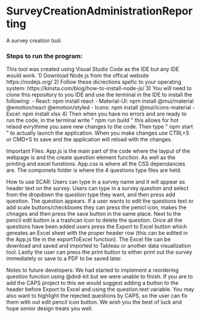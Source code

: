 # SurveyCreationAdministrationReporting
A survey creation tool. 

<h3>Steps to run the program:</h3>
<p>This tool was created using Visual Studio Code as the IDE but any IDE would work.
1) Download Node.js from the offical website https://nodejs.org/
2) Follow these dicrections spefic to your operating system: https://kinsta.com/blog/how-to-install-node-js/
3) You will need to clone this repository to you IDE and use the terminal in the IDE to install the following:
- React: npm install react
- Material-UI: npm install @mui/material @emotion/react @emotion/styled
- Icons: npm install @mui/icons-material
- Excel: npm install xlsx
4) Then when you have no errors and are ready to run the code, in the terminal write " npm run build " this allows for hot relaod evrythime you save new changes to the code. Then type " npm start " to actually launch the application. When you make changes use CTRL+S or CMD+S to save and the application will reload with the changes. 
</p>
Important Files: 
App.js is the main part of the code where the layput of the webpage is and the create question element function. As well as the printing and excel funstions. 
App.css is where all the CSS dependancies are.
The componets folder is where the 4 questions type files are held. 

How to use SCAR:
Users can type in a survey name and it will appear as header text on the survey. 
Users can type in a survey question and select from the dropdown the question type they want, and then press add question. 
The question appears. If a user wants to edit the questions text or add scale buttons/checkboxes they can press the penicl icon, makes the chnages and then press the save button in the same place. 
Next to the pencil edit button is a trashcan icon to delete the question. 
Once all the questions have been added users press the Export to Excel button which gereates an Excel sheet with the proper header row (this can be edited in the App.js file in the exportToExcel function). The Excel file can be download and saved and imported to Tableau or another data visualization tool. 
Lastly the user can press the print button to either print out the survey immediately or save to a PDF to be saved later. 

Notes to future developers:
We had started to implement a reordering question function using @dnd-kit but we were unable to finish. 
If you are to add the CAPS project to this we would suggest adding a button to the header before Export to Excel and using the question.text variable. You may also want to highlight the rejected questions by CAPS, so the user can fix them with out edit pencil icon button. 
We wish you the best of luck and hope senior design treats you well. 
